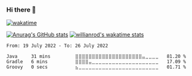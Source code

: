 ### Hi there 👋

[![wakatime](https://wakatime.com/badge/user/f481a15e-7ae7-4937-a058-a433dcea3a3f.svg)](https://wakatime.com/@f481a15e-7ae7-4937-a058-a433dcea3a3f)

<!--
**Mario-659/Mario-659** is a ✨ _special_ ✨ repository because its `README.md` (this file) appears on your GitHub profile.

Here are some ideas to get you started:

- 🔭 I’m currently working on ...
- 🌱 I’m currently learning ...
- 👯 I’m looking to collaborate on ...
- 🤔 I’m looking for help with ...
- 💬 Ask me about ...
- 📫 How to reach me: ...
- 😄 Pronouns: ...
- ⚡ Fun fact: ...
-->

[![Anurag's GitHub stats](https://github-readme-stats.vercel.app/api?username=Mario-659&theme=nightowl&count_private=true&layout=compact)](https://github.com/anuraghazra/github-readme-stats)
[![willianrod's wakatime stats](https://github-readme-stats.vercel.app/api/wakatime?username=Mario_659&theme=nightowl&langs_count=5)](https://github.com/anuraghazra/github-readme-stats)

<!--
Top languages
[![Top Langs](https://github-readme-stats.vercel.app/api/top-langs/?username=Mario-659&theme=dracula&count_private=true&layout=compact&langs_count=6)](https://github.com/anuraghazra/github-readme-stats)
-->

<!--Different waka status https://github.com/athul/waka-readme (activate workflow)-->
<!--START_SECTION:waka-->

```text
From: 19 July 2022 - To: 26 July 2022

Java     31 mins         ⣿⣿⣿⣿⣿⣿⣿⣿⣿⣿⣿⣿⣿⣿⣿⣿⣿⣿⣿⣿⣤⣀⣀⣀⣀   81.20 %
Gradle   6 mins          ⣿⣿⣿⣿⣤⣀⣀⣀⣀⣀⣀⣀⣀⣀⣀⣀⣀⣀⣀⣀⣀⣀⣀⣀⣀   17.09 %
Groovy   0 secs          ⣦⣀⣀⣀⣀⣀⣀⣀⣀⣀⣀⣀⣀⣀⣀⣀⣀⣀⣀⣀⣀⣀⣀⣀⣀   01.71 %
```

<!--END_SECTION:waka-->

